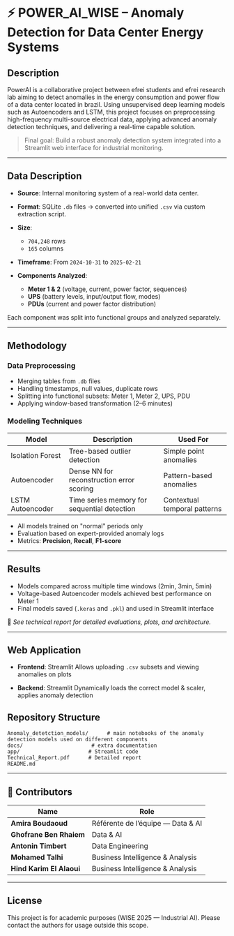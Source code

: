 # ⚡  POWER_AI_WISE – Anomaly Detection for Data Center Energy Systems

## Description

PowerAI is a collaborative project between efrei students and efrei research lab  aiming to detect anomalies in the energy consumption and power flow of a data center located in brazil. Using unsupervised deep learning models such as Autoencoders and LSTM, this project focuses on preprocessing high-frequency multi-source electrical data, applying advanced anomaly detection techniques, and delivering a real-time capable solution.

> Final goal: Build a robust anomaly detection system integrated into a Streamlit web interface for industrial monitoring.

---

## Data Description

* **Source**: Internal monitoring system of a real-world data center.
* **Format**: SQLite `.db` files → converted into unified `.csv` via custom extraction script.
* **Size**:

  * `704,248` rows
  * `165` columns
* **Timeframe**: From `2024-10-31` to `2025-02-21`
* **Components Analyzed**:

  * **Meter 1 & 2** (voltage, current, power factor, sequences)
  * **UPS** (battery levels, input/output flow, modes)
  * **PDUs** (current and power factor distribution)

Each component was split into functional groups and analyzed separately.

---

## Methodology

### Data Preprocessing

* Merging tables from `.db` files
* Handling timestamps, null values, duplicate rows
* Splitting into functional subsets: Meter 1, Meter 2, UPS, PDU
* Applying window-based transformation (2–6 minutes)

### Modeling Techniques

| Model            | Description                                 | Used For                     |
| ---------------- | ------------------------------------------- | ---------------------------- |
| Isolation Forest | Tree-based outlier detection                | Simple point anomalies       |
| Autoencoder      | Dense NN for reconstruction error scoring   | Pattern-based anomalies      |
| LSTM Autoencoder | Time series memory for sequential detection | Contextual temporal patterns |

* All models trained on "normal" periods only
* Evaluation based on expert-provided anomaly logs
* Metrics: **Precision**, **Recall**, **F1-score**

---

## Results

* Models compared across multiple time windows (2min, 3min, 5min)
* Voltage-based Autoencoder models achieved best performance on Meter 1
* Final models saved (`.keras` and `.pkl`) and used in Streamlit interface

📌 *See technical report for detailed evaluations, plots, and architecture.*

---

## Web Application

* **Frontend**: Streamlit
  Allows uploading `.csv` subsets and viewing anomalies on plots

* **Backend**: Streamlit
  Dynamically loads the correct model & scaler, applies anomaly detection


## Repository Structure

```
Anomaly_detetction_models/      # main notebooks of the anomaly detection models used on different components 
docs/                      # extra documentation
app/                      # Streamlit code
Technical_Report.pdf      # Detailed report
README.md
```

---

## 👥 Contributors

| Name                     | Role                              |
| ------------------------ | --------------------------------- |
| **Amira Boudaoud**       | Référente de l’équipe — Data & AI |
| **Ghofrane Ben Rhaiem**  | Data & AI                         |
| **Antonin Timbert**      | Data Engineering                  |
| **Mohamed Talhi**        | Business Intelligence & Analysis  |
| **Hind Karim El Alaoui** | Business Intelligence & Analysis  |

---

## License

This project is for academic purposes (WISE 2025 — Industrial AI). Please contact the authors for usage outside this scope.
